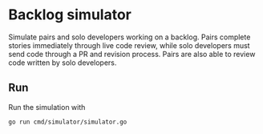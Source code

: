 # Backlog simulator

Simulate pairs and solo developers working on a backlog.
Pairs complete stories immediately through live code review, while
solo developers must send code through a PR and revision process.
Pairs are also able to review code written by solo developers.

## Run

Run the simulation with

```shell
go run cmd/simulator/simulator.go
```
